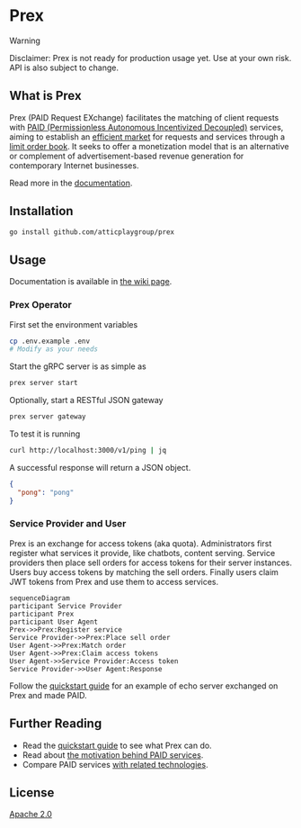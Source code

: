 # Prex

> [!WARNING]
> Disclaimer: Prex is not ready for production usage yet. Use at your own risk. API is also subject to change.

## What is Prex

Prex (PAID Request EXchange) facilitates the matching of client requests with [PAID (Permissionless Autonomous Incentivized Decoupled)](overview/paid-service.md) services, aiming to establish an [efficient market](https://www.investopedia.com/terms/e/efficientmarkethypothesis.asp) for requests and services through a [limit order book](https://en.wikipedia.org/wiki/Central_limit_order_book). It seeks to offer a monetization model that is an alternative or complement of advertisement-based revenue generation for contemporary Internet businesses.

Read more in the [documentation](https://github.com/atticplaygroup/prex/wiki/Home#what-is-prex).

## Installation

```bash
go install github.com/atticplaygroup/prex
```

## Usage

Documentation is available in [the wiki page](https://github.com/atticplaygroup/prex/wiki).

### Prex Operator

First set the environment variables
```bash
cp .env.example .env
# Modify as your needs
```

Start the gRPC server is as simple as 
```bash
prex server start
```

Optionally, start a RESTful JSON gateway
```bash
prex server gateway
```

To test it is running
```bash
curl http://localhost:3000/v1/ping | jq
```
A successful response will return a JSON object.
```json
{
  "pong": "pong"
}
```

### Service Provider and User

Prex is an exchange for access tokens (aka quota). Administrators first register what services it provide, like chatbots, content serving. Service providers then place sell orders for access tokens for their server instances. Users buy access tokens by matching the sell orders. Finally users claim JWT tokens from Prex and use them to access services.

```mermaid
sequenceDiagram
participant Service Provider
participant Prex
participant User Agent
Prex->>Prex:Register service
Service Provider->>Prex:Place sell order
User Agent->>Prex:Match order
User Agent->>Prex:Claim access tokens
User Agent->>Service Provider:Access token
Service Provider->>User Agent:Response
```

Follow the [quickstart guide](https://github.com/atticplaygroup/prex/wiki/getting-started) for an example of echo server exchanged on Prex and made PAID.

## Further Reading

- Read the [quickstart guide](https://github.com/atticplaygroup/prex/wiki/getting-started) to see what Prex can do.  
- Read about [the motivation behind PAID services](https://github.com/atticplaygroup/prex/wiki/paid-service).
- Compare PAID services [with related technologies](https://github.com/atticplaygroup/prex/wiki/design-decisions).

## License

[Apache 2.0](./LICENSE)

